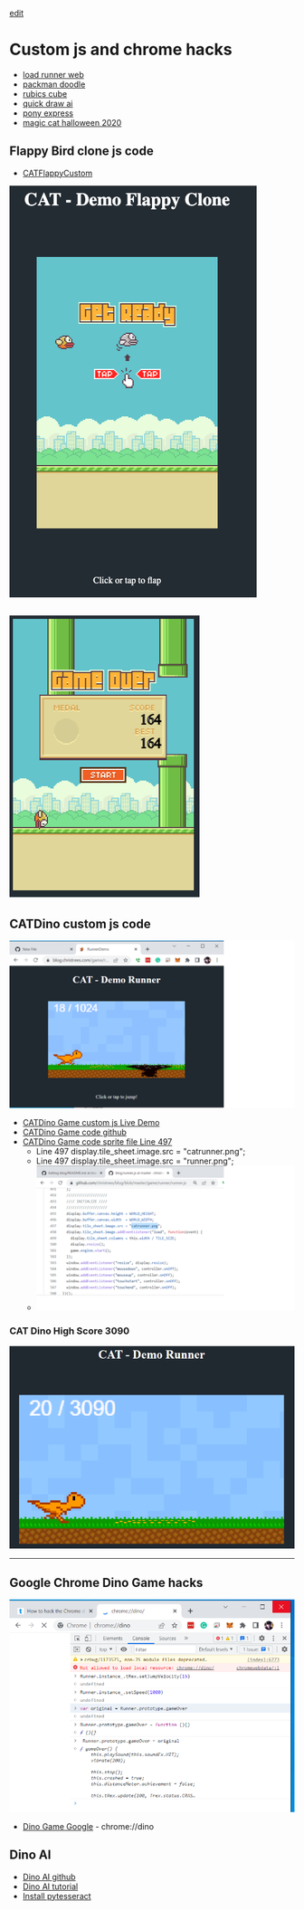 [edit](https://github.com/christrees/blog/edit/master/game/README.md)
# Custom js and chrome hacks
- [load runner web](https://loderunnerwebgame.com/game/)
- [packman doodle](https://www.google.com/logos/2010/pacman10-i.html)
- [rubics cube](https://www.chrome.com/cubelab#experiment)
- [quick draw ai](https://quickdraw.withgoogle.com/)
- [pony express](https://www.google.com/doodles/155th-anniversary-of-the-pony-express)
- [magic cat halloween 2020](https://www.google.com/doodles/halloween-2020)

## Flappy Bird clone js code
- [CATFlappyCustom](flappy)

![CATFlappyCustom](CATFlappyCustom.png)

![CATFlappyHighScore](CAT-FlappyHighScore_2023-04-03at8-23-34PM.png)
---

## CATDino custom js code

![CATDinoCustom](CATDinoCustom.png)
- [CATDino Game custom js Live Demo](runner)
- [CATDino Game code github](https://github.com/christrees/blog/tree/master/game/runner)
- [CATDino Game code sprite file Line 497](https://github.com/christrees/blog/tree/master/game/runner/runner.js)
   - Line 497 display.tile_sheet.image.src = "catrunner.png";
   - Line 497 display.tile_sheet.image.src = "runner.png";
   - ![CATDinoCodeSpriteFile](CATDinoCodeSpriteFile.png)

### CAT Dino High Score 3090
![CATRunnerHighScore](CATRunnerHighScore.png)

---

## Google Chrome Dino Game hacks

![ChromeDinoGameHack](ChromeDinoGameHack.png)
- [Dino Game Google](chrome://dino) - chrome://dino

## Dino AI
- [Dino AI github](https://github.com/nicknochnack/DinoAI)
- [Dino AI tutorial](https://www.youtube.com/watch?v=vahwuupy81A)
- [Install pytesseract](https://pythonforundergradengineers.com/how-to-install-pytesseract.html#:~:text=Create%20a%20Python%20script%20%28a%20.py-file%29%2C%20or%20start,r%20indicates%20the%20string%20is%20a%20raw%20string.)
